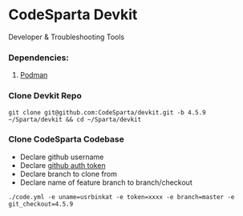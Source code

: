 # CodeSparta Devkit
Developer & Troubleshooting Tools

### Dependencies:
  1. [Podman](https://podman.io/getting-started/installation.html)

### Clone Devkit Repo
```
git clone git@github.com:CodeSparta/devkit.git -b 4.5.9 ~/Sparta/devkit && cd ~/Sparta/devkit
```
###  Clone CodeSparta Codebase
  - Declare github username
  - Declare [github auth token](https://github.com/settings/tokens)
  - Declare branch to clone from
  - Declare name of feature branch to branch/checkout

```
./code.yml -e uname=usrbinkat -e token=xxxx -e branch=master -e git_checkout=4.5.9
```
